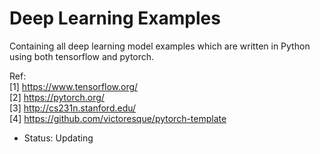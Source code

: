 # Deep Learning Examples
Containing all deep learning model examples which are written in Python using both tensorflow and pytorch.

Ref:<br>
[1] https://www.tensorflow.org/<br>
[2] https://pytorch.org/<br>
[3] http://cs231n.stanford.edu/<br>
[4] https://github.com/victoresque/pytorch-template<br>

* Status: Updating 

